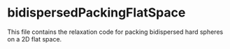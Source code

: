 # bidispersedPackingFlatSpace
This file contains the relaxation code for packing bidispersed hard spheres on a 2D flat space.

